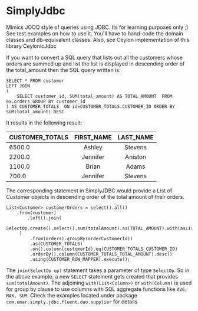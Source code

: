 # SimplyJdbc
Mimics JOOQ style of queries using JDBC. Its for learning purposes only ;)
See test examples on how to use it. You'll have to hand-code the domain classes and db-equivalent classes. 
Also, see Ceylon implementation of this library CeylonicJdbc


If you want to convert a SQL query that lists out all the customers whose orders are summed up and list the list is displayed in descending order of the total_amount then the SQL query written is:
```
SELECT * FROM customer 
LEFT JOIN 
(
	SELECT customer_id, SUM(total_amount) AS TOTAL_AMOUNT  FROM ex.orders GROUP BY customer_id
) AS CUSTOMER_TOTALS  ON id=CUSTOMER_TOTALS.CUSTOMER_ID ORDER BY  SUM(total_amount) DESC
```
It results in the following result:

|CUSTOMER_TOTALS|FIRST_NAME|LAST_NAME|
|---------------|:---------:|:--------:|
|6500.0	        |Ashley    |Stevens|
| 2200.0	|Jennifer|Aniston|
| 1100.0	|Brian|Adams|
| 700.0	        |Jennifer|Stevens|


The corresponding statement in SimplyJDBC would provide a List of Customer objects in descending order of the total amount of their orders.
```
List<Customer> customerOrders = select().all()
	.from(customer)
        .left().join(
             SelectOp.create().select().sum(totalAmount).as(TOTAL_AMOUNT).with(asList(orderCustomerId)
	 )
         .from(orders).groupBy(orderCustomerId))
         .as(CUSTOMER_TOTALS)
         .on().column(customerId).eq(CUSTOMER_TOTALS_CUSTOMER_ID)
         .orderBy().column(CUSTOMER_TOTALS_TOTAL_AMOUNT).desc()
         .using(CUSTOMER_ROW_MAPPER).execute();

```
The ```join(SelectOp op)``` statement takes a parameter of type ```SelectOp```. So in the above example, a new ```SELECT``` statement gets created that provides ```sum(totalAmount)```. The adjoining ```with(List<Column>)``` or ```with(Column)``` is used for group by clause to use columns with SQL aggregate functions like ```AVG, MAX, SUM```.
Check the examples located under package ```com.umar.simply.jdbc.fluent.dao.supplier``` for details

